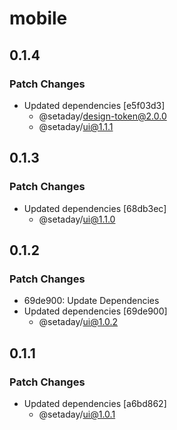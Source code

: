 # mobile

## 0.1.4

### Patch Changes

- Updated dependencies [e5f03d3]
  - @setaday/design-token@2.0.0
  - @setaday/ui@1.1.1

## 0.1.3

### Patch Changes

- Updated dependencies [68db3ec]
  - @setaday/ui@1.1.0

## 0.1.2

### Patch Changes

- 69de900: Update Dependencies
- Updated dependencies [69de900]
  - @setaday/ui@1.0.2

## 0.1.1

### Patch Changes

- Updated dependencies [a6bd862]
  - @setaday/ui@1.0.1
